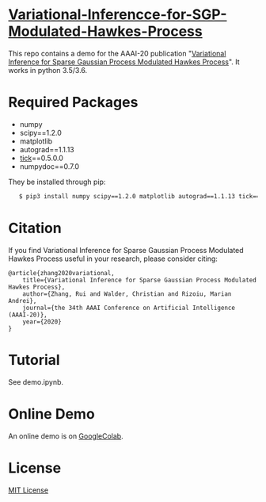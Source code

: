 # [Variational-Inferencce-for-SGP-Modulated-Hawkes-Process](https://arxiv.org/abs/1905.10496)
This repo contains a demo for the AAAI-20 publication "[Variational Inference for Sparse Gaussian Process Modulated Hawkes Process](https://arxiv.org/abs/1905.10496)". It works in python 3.5/3.6.

# Required Packages
 - numpy
 - scipy==1.2.0
 - matplotlib
 - autograd==1.1.13
 - [tick](https://github.com/X-DataInitiative/tick)==0.5.0.0
 - numpydoc==0.7.0
 
 They be installed through pip:
```bash
   $ pip3 install numpy scipy==1.2.0 matplotlib autograd==1.1.13 tick==0.5.0.0 numpydoc==0.7.0
```

# Citation
If you find Variational Inference for Sparse Gaussian Process Modulated Hawkes Process useful in your research, please consider citing:

    @article{zhang2020variational,
    	title={Variational Inference for Sparse Gaussian Process Modulated Hawkes Process},
    	author={Zhang, Rui and Walder, Christian and Rizoiu, Marian Andrei},
    	journal={the 34th AAAI Conference on Artificial Intelligence (AAAI-20)},
    	year={2020}
    }
    
# Tutorial
See demo.ipynb.

# Online Demo
An online demo is on [GoogleColab](https://colab.research.google.com/github/RuiZhang2016/Variational-Inference-for-SGP-Modulated-Hawkes-Process/blob/master/demo.ipynb).

# License
[MIT License](https://github.com/RuiZhang2016/Variational-Inferencce-for-SGP-Modulated-Hawkes-Process/blob/master/LICENSE)
